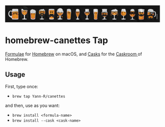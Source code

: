 ![Beer Faces](beer-faces.jpg "(c) Le Gallodrome")
# homebrew-canettes Tap

[Formulae](https://github.com/Yann-R/homebrew-canettes/tree/main/Formula) for [Homebrew](https://brew.sh) on macOS, 
and [Casks](https://github.com/Yann-R/homebrew-canettes/tree/main/Casks) for the [Caskroom ](https://web.archive.org/web/20171226214719/https://caskroom.github.io) of Homebrew.

## Usage

First, type once:
- `brew tap Yann-R/canettes`

and then, use as you want:
- `brew install <formula-name>`
- `brew install --cask <cask-name>`
